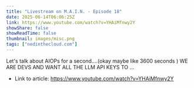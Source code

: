 ```yaml
---
title: "Livestream on M.A.I.N. - Episode 18"
date: 2025-06-14T06:06:25Z
link: https://www.youtube.com/watch?v=YHAiMfnwy2Y
showShare: false
showReadTime: false
thumbnail: images/misc.png
tags: ["nedinthecloud.com"]
---
```

Let's talk about AIOPs for a second....(okay maybe like 3600 seconds  ) WE ARE DEVS AND WANT ALL THE LLM API KEYS TO ...

- Link to article: https://www.youtube.com/watch?v=YHAiMfnwy2Y